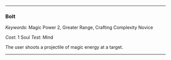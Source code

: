 ___

### Bolt

*Keywords*: Magic Power 2, Greater Range, Crafting Complexity Novice

*Cost*: 1 Soul
*Test*: Mind

The user shoots a projectile of magic energy at a target.

___
